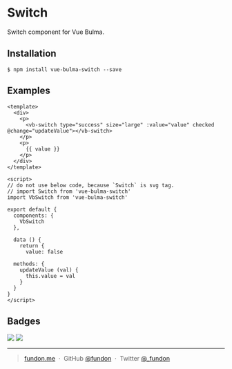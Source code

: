 # Switch

Switch component for Vue Bulma.


## Installation

```
$ npm install vue-bulma-switch --save
```


## Examples

```vue
<template>
  <div>
    <p>
      <vb-switch type="success" size="large" :value="value" checked @change="updateValue"></vb-switch>
    </p>
    <p>
      {{ value }}
    </p>
  </div>
</template>

<script>
// do not use below code, because `Switch` is svg tag.
// import Switch from 'vue-bulma-switch'
import VbSwitch from 'vue-bulma-switch'

export default {
  components: {
    VbSwitch
  },

  data () {
    return {
      value: false

  methods: {
    updateValue (val) {
      this.value = val
    }
  }
}
</script>
```


## Badges

![](https://img.shields.io/badge/license-MIT-blue.svg)
![](https://img.shields.io/badge/status-stable-green.svg)

---

> [fundon.me](https://fundon.me) &nbsp;&middot;&nbsp;
> GitHub [@fundon](https://github.com/fundon) &nbsp;&middot;&nbsp;
> Twitter [@_fundon](https://twitter.com/_fundon)

